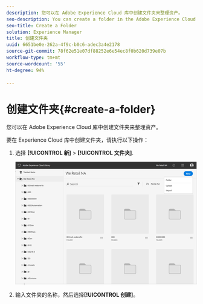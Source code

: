 ```yaml
---
description: 您可以在 Adobe Experience Cloud 库中创建文件夹来整理资产。
seo-description: You can create a folder in the Adobe Experience Cloud Library to organize assets.
seo-title: Create a Folder
solution: Experience Manager
title: 创建文件夹
uuid: 6651be0e-262a-4f9c-b0c6-adec3a4e2178
source-git-commit: 78f62e51e07df88252e6e54ec8f0b620d739e07b
workflow-type: tm+mt
source-wordcount: '55'
ht-degree: 94%

---
```



# 创建文件夹{#create-a-folder}

您可以在 Adobe Experience Cloud 库中创建文件夹来整理资产。

要在 Experience Cloud 库中创建文件夹，请执行以下操作：

1. 选择 **[!UICONTROL 新]** > **[!UICONTROL 文件夹]**.

   ![](assets/library_new_folder_upload.png)

1. 输入文件夹的名称，然后选择&#x200B;**[!UICONTROL 创建]**。

